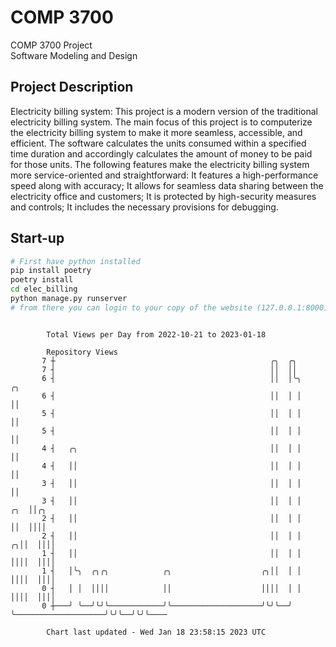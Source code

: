# COMP 3700
COMP 3700 Project  
Software Modeling and Design
## Project Description
Electricity billing system: This project is a modern version of the traditional electricity billing system. The main focus of this project is to computerize the electricity billing system to make it more seamless, accessible, and efficient. The software calculates the units consumed within a specified time duration and accordingly calculates the amount of money to be paid for those units. The following features make the electricity billing system more service-oriented and straightforward: It features a high-performance speed along with accuracy; It allows for seamless data sharing between the electricity office and customers; It is protected by high-security measures and controls; It includes the necessary provisions for debugging.

## Start-up
```bash
# First have python installed
pip install poetry
poetry install
cd elec_billing
python manage.py runserver
# from there you can login to your copy of the website (127.0.0.1:8000), default creds are admin/admin
```

```

        Total Views per Day from 2022-10-21 to 2023-01-18

        Repository Views
       7 ┼                                                ╭╮  ╭╮
       7 ┤                                                ││  ││
       6 ┤                                                ││  │╰╮                          ╭╮
       6 ┤                                                ││  │ │                          ││
       5 ┤                                                ││  │ │                          ││
       5 ┤                                                ││  │ │                          ││
       4 ┤   ╭╮                                           ││  │ │                          ││
       4 ┤   ││                                           ││  │ │                          ││
       3 ┤   ││                                           ││  │ │                          ││
       3 ┤   ││                                           ││  │ │                      ╭╮  ││╭╮
       2 ┤   ││                                           ││  │ │                      ││  ││││
       2 ┤   ││                                           ││  │ │                    ╭╮││  ││││
       1 ┤   ││                                           ││  │ │                    ││││  ││││
       1 ┤   │╰╮  ╭╮╭╮            ╭╮                    ╭╮││  │ │                    ││││  ││││
       0 ┤   │ │  ││││            ││                    ││││  │ │                    ││││  ││││
       0 ┼───╯ ╰──╯╰╯╰────────────╯╰────────────────────╯╰╯╰──╯ ╰────────────────────╯╰╯╰──╯╰╯╰────

        Chart last updated - Wed Jan 18 23:58:15 2023 UTC
        
```
